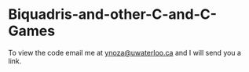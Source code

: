 # Biquadris-and-other-C-and-C-Games
To view the code email me at ynoza@uwaterloo.ca and I will send you a link.
